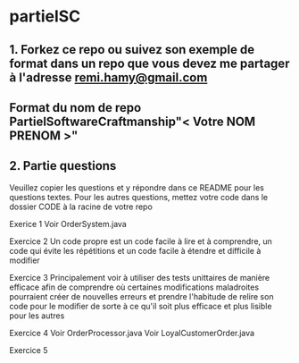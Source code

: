 # partielSC

## 1. Forkez ce repo ou suivez son exemple de format dans un repo que vous devez me partager à l'adresse remi.hamy@gmail.com
## Format du nom de repo PartielSoftwareCraftmanship"< Votre NOM PRENOM >"

## 2. Partie questions
Veuillez copier les questions et y répondre dans ce README pour les questions textes.
Pour les autres questions, mettez votre code dans le dossier CODE à la racine de votre repo

Exerice 1
Voir OrderSystem.java

Exercice 2
Un code propre est un code facile à lire et à comprendre, un code qui évite les répétitions et un code facile à étendre et difficile à modifier

Exercice 3
Principalement voir à utiliser des tests unittaires de manière efficace afin de comprendre où certaines modifications maladroites pourraient créer de nouvelles erreurs et prendre l'habitude de relire son code pour le modifier de sorte à ce qu'il soit plus efficace et plus lisible pour les autres

Exercice 4
Voir OrderProcessor.java
Voir LoyalCustomerOrder.java

Exercice 5
